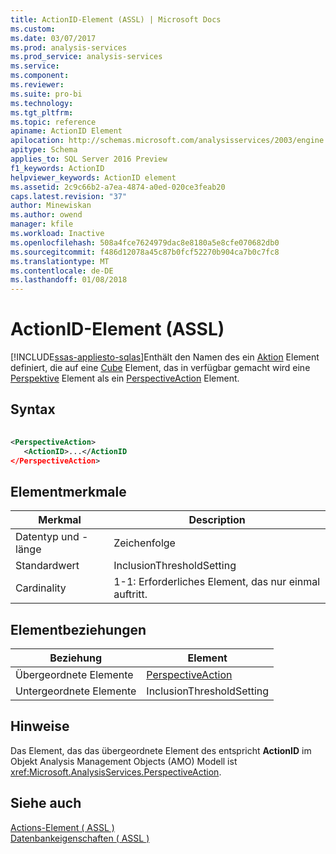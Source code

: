 ```yaml
---
title: ActionID-Element (ASSL) | Microsoft Docs
ms.custom: 
ms.date: 03/07/2017
ms.prod: analysis-services
ms.prod_service: analysis-services
ms.service: 
ms.component: 
ms.reviewer: 
ms.suite: pro-bi
ms.technology: 
ms.tgt_pltfrm: 
ms.topic: reference
apiname: ActionID Element
apilocation: http://schemas.microsoft.com/analysisservices/2003/engine
apitype: Schema
applies_to: SQL Server 2016 Preview
f1_keywords: ActionID
helpviewer_keywords: ActionID element
ms.assetid: 2c9c66b2-a7ea-4874-a0ed-020ce3feab20
caps.latest.revision: "37"
author: Minewiskan
ms.author: owend
manager: kfile
ms.workload: Inactive
ms.openlocfilehash: 508a4fce7624979dac8e8180a5e8cfe070682db0
ms.sourcegitcommit: f486d12078a45c87b0fcf52270b904ca7b0c7fc8
ms.translationtype: MT
ms.contentlocale: de-DE
ms.lasthandoff: 01/08/2018
---
```

# <a name="actionid-element-assl"></a>ActionID-Element (ASSL)
[!INCLUDE[ssas-appliesto-sqlas](../../../includes/ssas-appliesto-sqlas.md)]Enthält den Namen des ein [Aktion](../../../analysis-services/scripting/objects/action-element-assl.md) Element definiert, die auf eine [Cube](../../../analysis-services/scripting/objects/cube-element-assl.md) Element, das in verfügbar gemacht wird eine [Perspektive](../../../analysis-services/scripting/objects/perspective-element-assl.md) Element als ein [PerspectiveAction](../../../analysis-services/scripting/data-type/perspectiveaction-data-type-assl.md) Element.  
  
## <a name="syntax"></a>Syntax  
  
```xml  
  
<PerspectiveAction>  
   <ActionID>...</ActionID  
</PerspectiveAction>  
```  
  
## <a name="element-characteristics"></a>Elementmerkmale  
  
|Merkmal|Description|  
|--------------------|-----------------|  
|Datentyp und -länge|Zeichenfolge|  
|Standardwert|InclusionThresholdSetting|  
|Cardinality|1-1: Erforderliches Element, das nur einmal auftritt.|  
  
## <a name="element-relationships"></a>Elementbeziehungen  
  
|Beziehung|Element|  
|------------------|-------------|  
|Übergeordnete Elemente|[PerspectiveAction](../../../analysis-services/scripting/data-type/perspectiveaction-data-type-assl.md)|  
|Untergeordnete Elemente|InclusionThresholdSetting|  
  
## <a name="remarks"></a>Hinweise  
 Das Element, das das übergeordnete Element des entspricht **ActionID** im Objekt Analysis Management Objects (AMO) Modell ist <xref:Microsoft.AnalysisServices.PerspectiveAction>.  
  
## <a name="see-also"></a>Siehe auch  
 [Actions-Element &#40; ASSL &#41;](../../../analysis-services/scripting/collections/actions-element-assl.md)   
 [Datenbankeigenschaften &#40; ASSL &#41;](../../../analysis-services/scripting/properties/properties-assl.md)  
  
  
